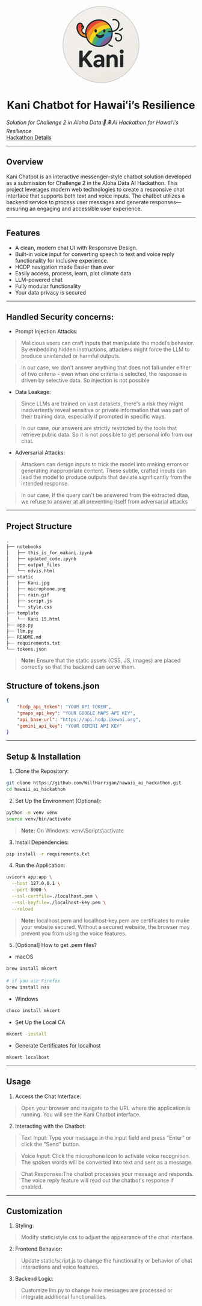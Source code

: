 <div align="center">
    <img src="./static/Kani.jpg" 
    style="width: 200px; height: auto; border-radius: 50%; border: 2px solid #ccc; align: center" />
    <h1>Kani Chatbot for Hawaiʻi’s Resilience</h1>
</div>
  
*Solution for Challenge 2 in Aloha Data:🌈🏝️AI Hackathon for Hawaiʻi’s Resilience*  
[Hackathon Details](https://datascience.hawaii.edu/ai-hackathon/)

---

## Overview

Kani Chatbot is an interactive messenger-style chatbot solution developed as a submission for Challenge 2 in the Aloha Data AI Hackathon. This project leverages modern web technologies to create a responsive chat interface that supports both text and voice inputs. The chatbot utilizes a backend service to process user messages and generate responses—ensuring an engaging and accessible user experience.

---

## Features

- A clean, modern chat UI with Responsive Design.
- Built-in voice input for converting speech to text and voice reply functionality for inclusive experience.
- HCDP navigation made Easier than ever
- Easily access, process, learn, plot climate data
- LLM-powered chat
- Fully modular functionality
- Your data privacy is secured

---

## Handled Security concerns:

* Prompt Injection Attacks:
>Malicious users can craft inputs that manipulate the model’s behavior. By embedding hidden instructions, attackers might force the LLM to produce unintended or harmful outputs.

>In our case, we don't answer anything that does not fall under either of two criteria - even when one criteria is selected, the response is driven by selective data. So injection is not possible


* Data Leakage:
>Since LLMs are trained on vast datasets, there's a risk they might inadvertently reveal sensitive or private information that was part of their training data, especially if prompted in specific ways.

>In our case, our answers are strictly restricted by the tools that retrieve public data. So it is not possible to get personal info from our chat.


* Adversarial Attacks:
>Attackers can design inputs to trick the model into making errors or generating inappropriate content. These subtle, crafted inputs can lead the model to produce outputs that deviate significantly from the intended response. 

>In our case, If the query can't be answered from the extracted dtaa, we refuse to answer at all preventing itself from adversarial attacks


---

## Project Structure
```plaintext
.
├── notebooks
│   ├── this_is_for_makani.ipynb
│   ├── updated_code.ipynb
│   ├── output_files
│   └── ndvis.html
├── static
│   ├── Kani.jpg
│   ├── microphone.png
│   ├── rain.gif
│   ├── script.js
│   └── style.css
├── template
│   └── Kani 15.html
├── app.py
├── llm.py
├── README.md
├── requirements.txt
└── tokens.json
```

> **Note:** Ensure that the static assets (CSS, JS, images) are placed correctly so that the backend can serve them.

## Structure of tokens.json
```json
{
    "hcdp_api_token": "YOUR API TOKEN",
    "gmaps_api_key": "YOUR GOOGLE MAPS API KEY",
    "api_base_url": "https://api.hcdp.ikewai.org",
    "gemini_api_key": "YOUR GEMINI API KEY"
}
```

---

## Setup & Installation

1. Clone the Repository:
```bash
git clone https://github.com/WillHarrigan/hawaii_ai_hackathon.git
cd hawaii_ai_hackathon
```

2. Set Up the Environment (Optional):
```bash
python -m venv venv
source venv/bin/activate
```
> **Note:** On Windows: venv\Scripts\activate

3. Install Dependencies:
```bash
pip install -r requirements.txt
```

4. Run the Application:
```bash
uvicorn app:app \
  --host 127.0.0.1 \
  --port 8000 \
  --ssl-certfile=./localhost.pem \
  --ssl-keyfile=./localhost-key.pem \
  --reload
```
> **Note:** localhost.pem and localhost-key.pem are certificates to make your website secured. Without a secured websiite, the browser may prevent you from using the voice features. 

5. [Optional] How to get .pem files?
* macOS
```bash
brew install mkcert

# if you use Firefox
brew install nss 
```

* Windows
```bash
choco install mkcert
```

* Set Up the Local CA
```bash
mkcert -install
```

* Generate Certificates for localhost
```bash
mkcert localhost
```

---
## Usage
1. Access the Chat Interface:
>Open your browser and navigate to the URL where the application is running. You will see the Kani Chatbot interface.

2. Interacting with the Chatbot:
>Text Input: Type your message in the input field and press "Enter" or click the "Send" button.

>Voice Input: Click the microphone icon to activate voice recognition. The spoken words will be converted into text and sent as a message.

>Chat Responses:The chatbot processes your message and responds. The voice reply feature will read out the chatbot's response if enabled.

---

## Customization

1. Styling:
>Modify static/style.css to adjust the appearance of the chat interface.

2. Frontend Behavior:
>Update static/script.js to change the functionality or behavior of chat interactions and voice features.

3. Backend Logic:
>Customize llm.py to change how messages are processed or integrate additional functionalities.